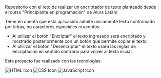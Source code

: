Repositorio con el reto de realizar un encriptador de texto planteado desde el curso "Principiante en programación" de Alura Latam.

Tener en cuenta que esta aplicación admite unicamente texto conformado por letras, no caracteres especiales ni acentos.

- Al utilizar el botón "Encriptar" el texto ingresado será encriptado y mostrado posteriormente con un botón que permite copiar el texto.
- Al utililzar el botón "Desencriptar" el texto usará las reglas de encriptación en sentido contrario para volver al texto inicial.

Este proyecto fue realizado con las tecnologías:


![HTML Icon](https://img.icons8.com/color/48/000000/html-5.png)
![CSS Icon](https://img.icons8.com/color/48/000000/css3.png)
![JavaScript Icon](https://img.icons8.com/color/48/000000/javascript.png)
